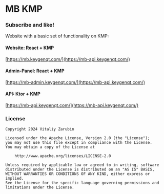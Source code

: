 # MB KMP

### Subscribe and like! <img src="https://github.com/keygenqt/aurora-cli/blob/main/data/star.gif" width="16px"/>

Website with a basic set of functionality on KMP:

#### Website: React + KMP

[https://mb.keygenqt.com/](https://mb-api.keygenqt.com/)

#### Admin-Panel: React + KMP

[https://mb-admin.keygenqt.com/](https://mb-api.keygenqt.com/)

#### API: Ktor + KMP

[https://mb-api.keygenqt.com/](https://mb-api.keygenqt.com/)

### License

```
Copyright 2024 Vitaliy Zarubin

Licensed under the Apache License, Version 2.0 (the "License");
you may not use this file except in compliance with the License.
You may obtain a copy of the License at

    http://www.apache.org/licenses/LICENSE-2.0

Unless required by applicable law or agreed to in writing, software
distributed under the License is distributed on an "AS IS" BASIS,
WITHOUT WARRANTIES OR CONDITIONS OF ANY KIND, either express or implied.
See the License for the specific language governing permissions and
limitations under the License.
```
